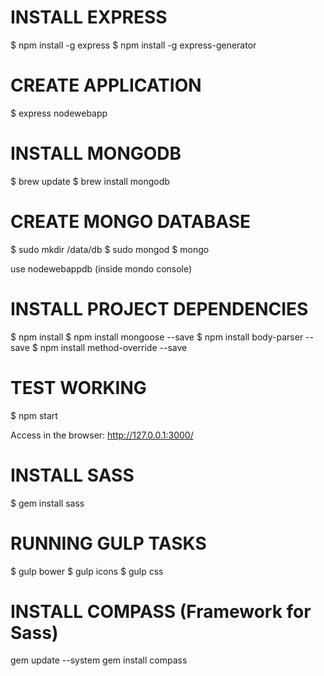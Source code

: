 # INSTALL EXPRESS

$ npm install -g express
$ npm install -g express-generator

# CREATE APPLICATION

$ express nodewebapp

# INSTALL MONGODB

$ brew update
$ brew install mongodb

# CREATE MONGO DATABASE

$ sudo mkdir /data/db
$ sudo mongod
$ mongo

use nodewebappdb (inside mondo console)


# INSTALL PROJECT DEPENDENCIES

$ npm install
$ npm install mongoose --save
$ npm install body-parser --save
$ npm install method-override --save

# TEST WORKING

$ npm start

Access in the browser: http://127.0.0.1:3000/


# INSTALL SASS

$ gem install sass

# RUNNING GULP TASKS

$ gulp bower
$ gulp icons
$ gulp css

# INSTALL COMPASS (Framework for Sass)

gem update --system
gem install compass